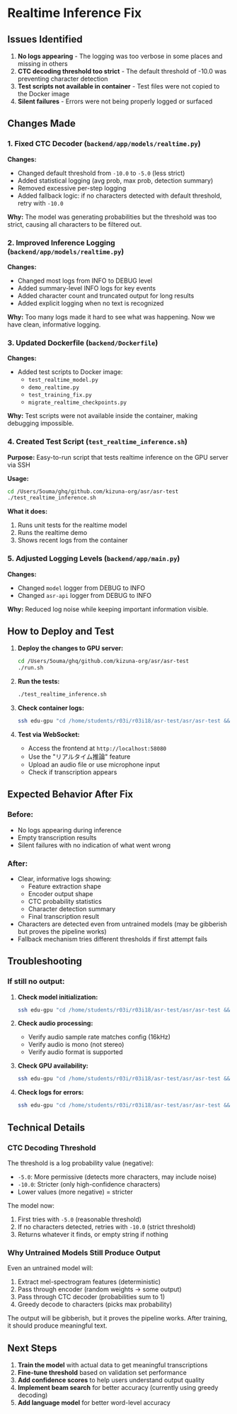 # Realtime Inference Fix

## Issues Identified

1. **No logs appearing** - The logging was too verbose in some places and
   missing in others
2. **CTC decoding threshold too strict** - The default threshold of -10.0 was
   preventing character detection
3. **Test scripts not available in container** - Test files were not copied to
   the Docker image
4. **Silent failures** - Errors were not being properly logged or surfaced

## Changes Made

### 1. Fixed CTC Decoder (`backend/app/models/realtime.py`)

**Changes:**

- Changed default threshold from `-10.0` to `-5.0` (less strict)
- Added statistical logging (avg prob, max prob, detection summary)
- Removed excessive per-step logging
- Added fallback logic: if no characters detected with default threshold, retry
  with `-10.0`

**Why:** The model was generating probabilities but the threshold was too
strict, causing all characters to be filtered out.

### 2. Improved Inference Logging (`backend/app/models/realtime.py`)

**Changes:**

- Changed most logs from INFO to DEBUG level
- Added summary-level INFO logs for key events
- Added character count and truncated output for long results
- Added explicit logging when no text is recognized

**Why:** Too many logs made it hard to see what was happening. Now we have
clean, informative logging.

### 3. Updated Dockerfile (`backend/Dockerfile`)

**Changes:**

- Added test scripts to Docker image:
  - `test_realtime_model.py`
  - `demo_realtime.py`
  - `test_training_fix.py`
  - `migrate_realtime_checkpoints.py`

**Why:** Test scripts were not available inside the container, making debugging
impossible.

### 4. Created Test Script (`test_realtime_inference.sh`)

**Purpose:** Easy-to-run script that tests realtime inference on the GPU server
via SSH

**Usage:**

```bash
cd /Users/5ouma/ghq/github.com/kizuna-org/asr/asr-test
./test_realtime_inference.sh
```

**What it does:**

1. Runs unit tests for the realtime model
2. Runs the realtime demo
3. Shows recent logs from the container

### 5. Adjusted Logging Levels (`backend/app/main.py`)

**Changes:**

- Changed `model` logger from DEBUG to INFO
- Changed `asr-api` logger from DEBUG to INFO

**Why:** Reduced log noise while keeping important information visible.

## How to Deploy and Test

1. **Deploy the changes to GPU server:**
   ```bash
   cd /Users/5ouma/ghq/github.com/kizuna-org/asr/asr-test
   ./run.sh
   ```

2. **Run the tests:**
   ```bash
   ./test_realtime_inference.sh
   ```

3. **Check container logs:**
   ```bash
   ssh edu-gpu "cd /home/students/r03i/r03i18/asr-test/asr/asr-test && sudo docker compose -f docker-compose.yml -f docker-compose.gpu.yml logs -f asr-api"
   ```

4. **Test via WebSocket:**
   - Access the frontend at `http://localhost:58080`
   - Use the "リアルタイム推論" feature
   - Upload an audio file or use microphone input
   - Check if transcription appears

## Expected Behavior After Fix

### Before:

- No logs appearing during inference
- Empty transcription results
- Silent failures with no indication of what went wrong

### After:

- Clear, informative logs showing:
  - Feature extraction shape
  - Encoder output shape
  - CTC probability statistics
  - Character detection summary
  - Final transcription result
- Characters are detected even from untrained models (may be gibberish but
  proves the pipeline works)
- Fallback mechanism tries different thresholds if first attempt fails

## Troubleshooting

### If still no output:

1. **Check model initialization:**
   ```bash
   ssh edu-gpu "cd /home/students/r03i/r03i18/asr-test/asr/asr-test && sudo docker compose exec -T asr-api python -c 'from app.models.realtime import RealtimeASRModel; from app import config_loader; config = config_loader.load_config(); model = RealtimeASRModel(config[\"models\"][\"realtime\"]); print(\"Model initialized successfully\")'"
   ```

2. **Check audio processing:**
   - Verify audio sample rate matches config (16kHz)
   - Verify audio is mono (not stereo)
   - Verify audio format is supported

3. **Check GPU availability:**
   ```bash
   ssh edu-gpu "cd /home/students/r03i/r03i18/asr-test/asr/asr-test && sudo docker compose exec -T asr-api python gpu_check.py"
   ```

4. **Check logs for errors:**
   ```bash
   ssh edu-gpu "cd /home/students/r03i/r03i18/asr-test/asr/asr-test && sudo docker compose logs --tail=100 asr-api | grep -i error"
   ```

## Technical Details

### CTC Decoding Threshold

The threshold is a log probability value (negative):

- `-5.0`: More permissive (detects more characters, may include noise)
- `-10.0`: Stricter (only high-confidence characters)
- Lower values (more negative) = stricter

The model now:

1. First tries with `-5.0` (reasonable threshold)
2. If no characters detected, retries with `-10.0` (strict threshold)
3. Returns whatever it finds, or empty string if nothing

### Why Untrained Models Still Produce Output

Even an untrained model will:

1. Extract mel-spectrogram features (deterministic)
2. Pass through encoder (random weights → some output)
3. Pass through CTC decoder (probabilities sum to 1)
4. Greedy decode to characters (picks max probability)

The output will be gibberish, but it proves the pipeline works. After training,
it should produce meaningful text.

## Next Steps

1. **Train the model** with actual data to get meaningful transcriptions
2. **Fine-tune threshold** based on validation set performance
3. **Add confidence scores** to help users understand output quality
4. **Implement beam search** for better accuracy (currently using greedy
   decoding)
5. **Add language model** for better word-level accuracy
